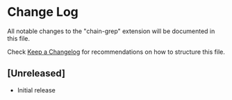 # Change Log

All notable changes to the "chain-grep" extension will be documented in this file.

Check [Keep a Changelog](http://keepachangelog.com/) for recommendations on how to structure this file.

## [Unreleased]

- Initial release